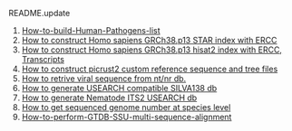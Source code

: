 
README.update

1. [How-to-build-Human-Pathogens-list][1]
2. [How to construct Homo sapiens GRCh38.p13 STAR index with ERCC][2]
3. [How to construct Homo sapiens GRCh38.p13 hisat2 index with ERCC, Transcripts][3]
3. [How to construct picrust2 custom reference sequence and tree files][4]
4. [How to retrive viral sequence from nt/nr db.][5]
5. [How to generate USEARCH compatible SILVA138 db][6]
6. [How to generate Nematode ITS2 USEARCH db][7]
7. [How to get sequenced genome number at species level][8]
8. [How-to-perform-GTDB-SSU-multi-sequence-alignment][9]


  [1]: https://github.com/jameslz/protocols/blob/master/How-to-build-Human-Pathogens-list
  [2]: https://github.com/jameslz/protocols/blob/master/How-to-construct-GRCh38.p13-STAR-index-with-ERCC
  [3]: https://github.com/jameslz/protocols/blob/master/How-to-construct-GRCh38.p13-hisat2-index-with-ERCC-Transcripts
  [4]: https://github.com/jameslz/protocols/blob/master/How-to-construct-picrust2-custom-greengene-silva-pro-ref
  [5]: https://github.com/jameslz/protocols/blob/master/How-to-retrive-viral-sequence-from-nt-nr
  [6]: https://github.com/jameslz/protocols/blob/master/How-to-generate-USEARCH-compatible-SILVA138%20fasta
  [7]: https://github.com/jameslz/protocols/blob/master/How-to-generate-Nematode_ITS2-USEARCH-compatible%20fasta
  [8]: https://github.com/jameslz/protocols/blob/master/How-to-get-sequenced-genome-number-at-species-level
  [9]: https://github.com/jameslz/protocols/edit/master/How-to-perform-GTDB-SSU-multi-sequence-alignment.md
